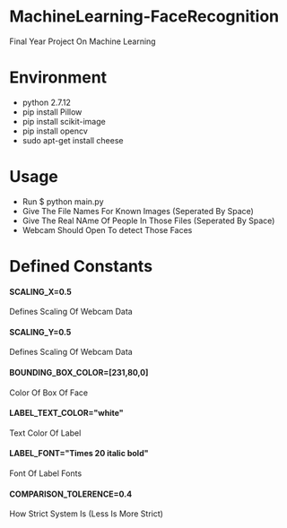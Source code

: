 # MachineLearning-FaceRecognition
Final Year Project On Machine Learning

# Environment
- python 2.7.12
- pip install Pillow
- pip install scikit-image
- pip install opencv
- sudo apt-get install cheese

# Usage 
- Run $ python main.py
- Give The File Names For Known Images (Seperated By Space)
- Give The Real NAme Of People In Those Files (Seperated By Space)
- Webcam Should Open To detect Those Faces

# Defined Constants
#### SCALING_X=0.5
Defines Scaling Of Webcam Data 
#### SCALING_Y=0.5
Defines Scaling Of Webcam Data 
#### BOUNDING_BOX_COLOR=[231,80,0]
Color Of Box Of Face
#### LABEL_TEXT_COLOR="white"
Text Color Of Label
#### LABEL_FONT="Times 20 italic bold"
Font Of Label Fonts
#### COMPARISON_TOLERENCE=0.4
How Strict System Is (Less Is More Strict)
